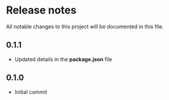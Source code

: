 # Release notes
All notable changes to this project will be documented in this file.

## 0.1.1
- Updated details in the **package.json** file

## 0.1.0
- Initial commit
